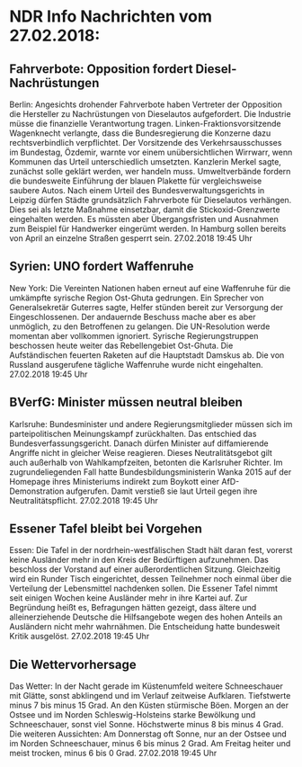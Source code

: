 # NDR Info Nachrichten vom 27.02.2018:


## Fahrverbote: Opposition fordert Diesel-Nachrüstungen
Berlin: Angesichts drohender Fahrverbote haben Vertreter der Opposition die Hersteller zu Nachrüstungen von Dieselautos aufgefordert. Die Industrie müsse die finanzielle Verantwortung tragen. Linken-Fraktionsvorsitzende Wagenknecht verlangte, dass die Bundesregierung die Konzerne dazu rechtsverbindlich verpflichtet. Der Vorsitzende des Verkehrsausschusses im Bundestag, Özdemir, warnte vor einem unübersichtlichen Wirrwarr, wenn Kommunen das Urteil unterschiedlich umsetzten. Kanzlerin Merkel sagte, zunächst solle geklärt werden, wer handeln muss. Umweltverbände fordern die bundesweite Einführung der blauen Plakette für vergleichsweise saubere Autos. Nach einem Urteil des Bundesverwaltungsgerichts in Leipzig dürfen Städte grundsätzlich Fahrverbote für Dieselautos verhängen. Dies sei als letzte Maßnahme einsetzbar, damit die Stickoxid-Grenzwerte eingehalten werden. Es müssten aber Übergangsfristen und Ausnahmen zum Beispiel für Handwerker eingerümt werden. In Hamburg sollen bereits von April an einzelne Straßen gesperrt sein. 27.02.2018 19:45 Uhr 

## Syrien: UNO fordert Waffenruhe
New York: Die Vereinten Nationen haben erneut auf eine Waffenruhe für die umkämpfte syrische Region Ost-Ghuta gedrungen. Ein Sprecher von Generalsekretär Guterres sagte, Helfer stünden bereit zur Versorgung der Eingeschlossenen. Der andauernde Beschuss mache aber es aber unmöglich, zu den Betroffenen zu gelangen. Die UN-Resolution werde momentan aber vollkommen ignoriert. Syrische Regierungstruppen beschossen heute weiter das Rebellengebiet Ost-Ghuta. Die Aufständischen feuerten Raketen auf die Hauptstadt Damskus ab. Die von Russland ausgerufene tägliche Waffenruhe wurde nicht eingehalten. 27.02.2018 19:45 Uhr 

## BVerfG: Minister müssen neutral bleiben
Karlsruhe:		 Bundesminister und andere Regierungsmitglieder müssen sich im parteipolitischen Meinungskampf zurückhalten. Das entschied das Bundesverfassungsgericht. Danach dürfen Minister auf diffamierende Angriffe nicht in gleicher Weise reagieren. Dieses Neutralitätsgebot gilt auch außerhalb von Wahlkampfzeiten, betonten die Karlsruher Richter. Im zugrundeliegenden Fall hatte Bundesbildungsministerin Wanka 2015 auf der Homepage ihres Ministeriums indirekt zum Boykott einer AfD-Demonstration aufgerufen. Damit verstieß sie laut Urteil gegen ihre Neutralitätspflicht. 27.02.2018 19:45 Uhr 

## Essener Tafel bleibt bei Vorgehen
Essen:	Die Tafel in der nordrhein-westfälischen Stadt hält daran fest, vorerst keine Ausländer mehr in den Kreis der Bedürftigen aufzunehmen. Das beschloss der Vorstand auf einer außerordentlichen Sitzung. Gleichzeitig wird ein Runder Tisch eingerichtet, dessen Teilnehmer  noch einmal über die Verteilung der Lebensmittel nachdenken sollen. Die Essener Tafel nimmt seit einigen Wochen keine Ausländer mehr in ihre Kartei auf. Zur Begründung heißt es, Befragungen hätten gezeigt, dass ältere und alleinerziehende Deutsche die Hilfsangebote wegen des hohen Anteils an Ausländern nicht mehr wahrnähmen. Die Entscheidung hatte bundesweit Kritik ausgelöst. 27.02.2018 19:45 Uhr 

## Die Wettervorhersage
Das Wetter: In der Nacht gerade im Küstenumfeld weitere Schneeschauer mit Glätte, sonst abklingend und im Verlauf zeitweise Aufklaren. Tiefstwerte minus 7 bis minus 15 Grad. An den Küsten stürmische Böen. Morgen an der Ostsee und im Norden Schleswig-Holsteins starke Bewölkung und Schneeschauer, sonst viel Sonne. Höchstwerte minus 8 bis minus 4 Grad. Die weiteren Aussichten: Am Donnerstag oft Sonne, nur an der Ostsee und im Norden Schneeschauer, minus 6 bis minus 2 Grad. Am Freitag heiter und meist trocken, minus 6 bis 0 Grad. 27.02.2018 19:45 Uhr 
